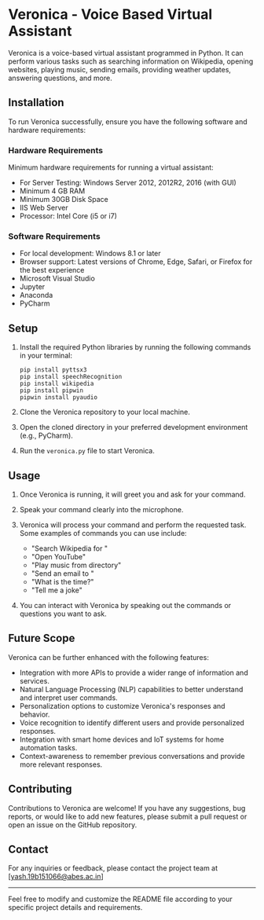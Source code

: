 # Veronica - Voice Based Virtual Assistant

Veronica is a voice-based virtual assistant programmed in Python. It can perform various tasks such as searching information on Wikipedia, opening websites, playing music, sending emails, providing weather updates, answering questions, and more.

## Installation

To run Veronica successfully, ensure you have the following software and hardware requirements:

### Hardware Requirements

Minimum hardware requirements for running a virtual assistant:

- For Server Testing: Windows Server 2012, 2012R2, 2016 (with GUI)
- Minimum 4 GB RAM
- Minimum 30GB Disk Space
- IIS Web Server
- Processor: Intel Core (i5 or i7)

### Software Requirements

- For local development: Windows 8.1 or later
- Browser support: Latest versions of Chrome, Edge, Safari, or Firefox for the best experience
- Microsoft Visual Studio
- Jupyter
- Anaconda
- PyCharm

## Setup

1. Install the required Python libraries by running the following commands in your terminal:
    ```shell
    pip install pyttsx3
    pip install speechRecognition
    pip install wikipedia
    pip install pipwin
    pipwin install pyaudio
    ```

2. Clone the Veronica repository to your local machine.

3. Open the cloned directory in your preferred development environment (e.g., PyCharm).

4. Run the `veronica.py` file to start Veronica.

## Usage

1. Once Veronica is running, it will greet you and ask for your command.

2. Speak your command clearly into the microphone.

3. Veronica will process your command and perform the requested task. Some examples of commands you can use include:
   - "Search Wikipedia for <query>"
   - "Open YouTube"
   - "Play music from directory"
   - "Send an email to <recipient>"
   - "What is the time?"
   - "Tell me a joke"

4. You can interact with Veronica by speaking out the commands or questions you want to ask.

## Future Scope

Veronica can be further enhanced with the following features:

- Integration with more APIs to provide a wider range of information and services.
- Natural Language Processing (NLP) capabilities to better understand and interpret user commands.
- Personalization options to customize Veronica's responses and behavior.
- Voice recognition to identify different users and provide personalized responses.
- Integration with smart home devices and IoT systems for home automation tasks.
- Context-awareness to remember previous conversations and provide more relevant responses.

## Contributing

Contributions to Veronica are welcome! If you have any suggestions, bug reports, or would like to add new features, please submit a pull request or open an issue on the GitHub repository.

## Contact

For any inquiries or feedback, please contact the project team at [yash.19b151066@abes.ac.in]

---
Feel free to modify and customize the README file according to your specific project details and requirements.
